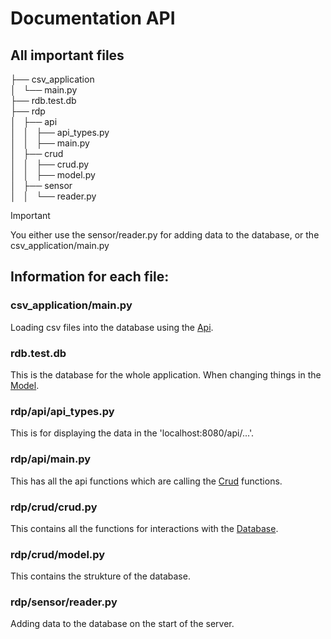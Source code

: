 # Documentation API

## All important files

├── csv_application        
│   └── main.py    
├── rdb.test.db    
├── rdp   
│   ├── api    
│   │   ├── api_types.py    
│   │   ├── main.py     
│   ├── crud      
│   │   ├── crud.py     
│   │   ├── model.py      
│   ├── sensor        
│   │   └── reader.py       

> [!IMPORTANT]
> You either use the sensor/reader.py for adding data to the database,
> or the csv_application/main.py

## Information for each file:

### csv_application/main.py

Loading csv files into the database using the [Api](#rdpapimainpy). 

### rdb.test.db

This is the database for the whole application. 
When changing things in the [Model](#rdpcrudmodelpy).

### rdp/api/api_types.py

This is for displaying the data in the 'localhost:8080/api/...'.

### rdp/api/main.py

This has all the api functions which are calling the [Crud](#rdpcrudcrudpy) functions.

### rdp/crud/crud.py

This contains all the functions for interactions with the [Database](#rdbtestdb).

### rdp/crud/model.py

This contains the strukture of the database.

### rdp/sensor/reader.py

Adding data to the database on the start of the server. 